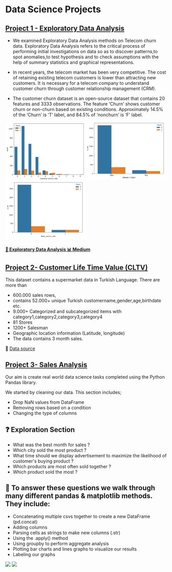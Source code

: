 # Data Science Projects


## [Project 1 - Exploratory Data Analysis](https://github.com/AhmetEnesYalcinkaya/DataScienceProjects/blob/main/ExploratoryDataAnalysis/ExploratoryDataAnalysis.ipynb)

- We examined Exploratory Data Analysis methods on Telecom churn data. Exploratory Data Analysis refers to the critical process of performing initial investigations on data so as to discover patterns,to spot anomalies,to test hypothesis and to check assumptions with the help of summary statistics and graphical representations.

- In recent years, the telecom market has been very competitive. The cost of retaining existing telecom customers is lower than attracting new customers. It is necessary for a telecom company to understand customer churn through customer relationship management (CRM).

- The customer churn dataset is an open-source dataset that contains 20 features and 3333 observations. The feature ‘Churn’ shows customer churn or non-churn based on
existing conditions. Approximately 14.5% of the ‘Churn’ is ‘T’ label, and 84.5% of ‘nonchurn’ is ‘F’ label. 

 <img src="https://github.com/AhmetEnesYalcinkaya/DataScienceProjects/blob/main/ExploratoryDataAnalysis/images/customer%20service%20calls.PNG" width="250"><img src="https://github.com/AhmetEnesYalcinkaya/DataScienceProjects/blob/main/ExploratoryDataAnalysis/images/international_plan.PNG" width="250"><img src="https://github.com/AhmetEnesYalcinkaya/DataScienceProjects/blob/main/ExploratoryDataAnalysis/images/many_service_calls.PNG" width="250">

#### [🔗 Exploratory Data Analysis 📊 Medium](https://ahmetenesyalcinkaya.medium.com/pandas-k%C3%BCt%C3%BCphanesi-ile-ke%C5%9Fifsel-veri-analizi-311d13c3788e)


## [Project 2- Customer Life Time Value (CLTV)](https://github.com/AhmetEnesYalcinkaya/DataScienceProjects/blob/main/CustomerLifeTimeValue-CLTV/customer_lifetime_value.ipynb)

This dataset contains a supermarket data in Turkish Language. There are more than 
- 600.000 sales rows, 
- contains 52.000+ unique Turkish customername,gender,age,birthdate etc.
- 9.000+ Categorized and subcategorized items with category1,category2,category3,category4
- 81 Stores
- 1200+ Salesman
- Geographic location information (Latitude, longitude)
- The data contains 3 month sales.

🔗 [Data source](https://www.kaggle.com/omercolakoglu/turkish-market-sales-dataset-with-9000items)


## [Project 3- Sales Analysis](https://github.com/AhmetEnesYalcinkaya/DataScienceProjects/blob/main/CustomerLifeTimeValue-CLTV/customer_lifetime_value.ipynb)

Our aim is create real world data science tasks completed using the Python Pandas library.

We started by cleaning our data. This section includes;

- Drop NaN values from DataFrame
- Removing rows based on a condition
- Changing the type of columns

## ❓ **Exploration Section** 

- What was the best month for sales ?
- Which city sold the most product ?
- What time should we display advertisement to maximize the likelihood of customer's buying product ?
- Which products are most often sold together ?
- Which product sold the most ?


## 📝 **To answer these questions we walk through many different pandas & matplotlib methods. They include:**

- Concatenating multiple csvs together to create a new DataFrame (pd.concat)
- Adding columns
- Parsing cells as strings to make new columns (.str)
- Using the .apply() method
- Using groupby to perform aggregate analysis
- Plotting bar charts and lines graphs to visualize our results
- Labeling our graphs

<p float="right">
  <img src="https://github.com/AhmetEnesYalcinkaya/SalesAnalysis/blob/main/graph/graph.PNG" width="500",height="400">
  <img src="https://github.com/AhmetEnesYalcinkaya/SalesAnalysis/blob/main/graph/graph1.PNG" width="500"> 
</p>
